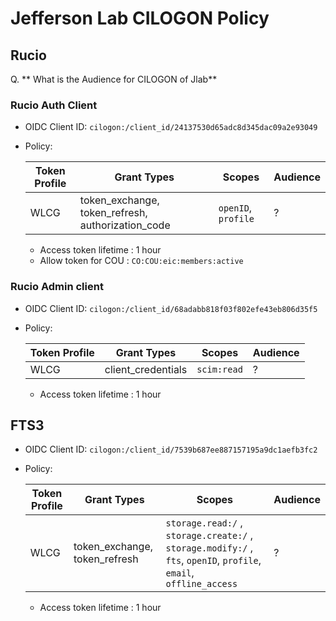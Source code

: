 # Jefferson Lab CILOGON Policy 

## Rucio

Q. ** What is the Audience for CILOGON of Jlab**
### Rucio Auth Client
- OIDC Client ID: `cilogon:/client_id/24137530d65adc8d345dac09a2e93049`

- Policy:

    | Token Profile    | Grant Types  | Scopes| Audience |
    | -------- | ------- | -------- |---------|
    | WLCG  | token_exchange, token_refresh, authorization_code | `openID`, `profile` | ? |


    - Access token lifetime : 1 hour 
    - Allow token for COU : `CO:COU:eic:members:active`

### Rucio Admin client
- OIDC Client ID: `cilogon:/client_id/68adabb818f03f802efe43eb806d35f5`
- Policy:

    | Token Profile    | Grant Types  | Scopes| Audience |
    | -------- | ------- | -------- | --------|
    | WLCG  | client_credentials | `scim:read` | ? |


    - Access token lifetime : 1 hour 

## FTS3
- OIDC Client ID: `cilogon:/client_id/7539b687ee887157195a9dc1aefb3fc2`

- Policy:

    | Token Profile    | Grant Types  | Scopes| Audience |
    | -------- | ------- | -------- | --------|
    | WLCG  | token_exchange, token_refresh | `storage.read:/` ,  `storage.create:/` , `storage.modify:/` ,  `fts`, `openID`, `profile`, `email`, `offline_access`| ? |


    - Access token lifetime : 1 hour 